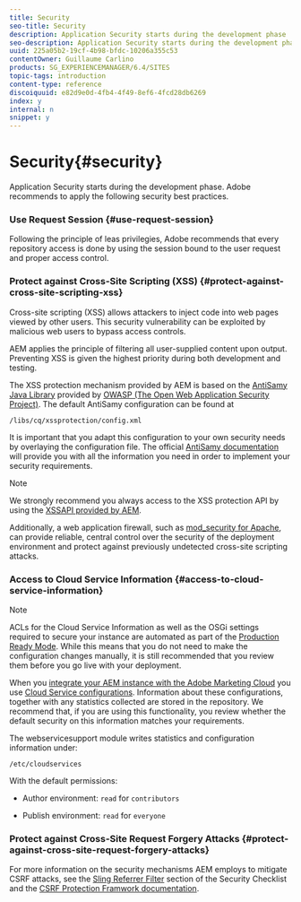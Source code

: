 ```yaml
---
title: Security
seo-title: Security
description: Application Security starts during the development phase
seo-description: Application Security starts during the development phase
uuid: 225a05b2-19cf-4b98-bfdc-10206a355c53
contentOwner: Guillaume Carlino
products: SG_EXPERIENCEMANAGER/6.4/SITES
topic-tags: introduction
content-type: reference
discoiquuid: e82d9e0d-4fb4-4f49-8ef6-4fcd28db6269
index: y
internal: n
snippet: y
---
```


# Security{#security}

Application Security starts during the development phase. Adobe recommends to apply the following security best practices.

### Use Request Session {#use-request-session}

Following the principle of leas privilegies, Adobe recommends that every repository access is done by using the session bound to the user request and proper access control.

### Protect against Cross-Site Scripting (XSS) {#protect-against-cross-site-scripting-xss}

Cross-site scripting (XSS) allows attackers to inject code into web pages viewed by other users. This security vulnerability can be exploited by malicious web users to bypass access controls.

AEM applies the principle of filtering all user-supplied content upon output. Preventing XSS is given the highest priority during both development and testing.

The XSS protection mechanism provided by AEM is based on the [AntiSamy Java Library](https://www.owasp.org/index.php/Category:OWASP_AntiSamy_Project) provided by [OWASP (The Open Web Application Security Project)](https://www.owasp.org/). The default AntiSamy configuration can be found at  
  
`/libs/cq/xssprotection/config.xml`  
  
It is important that you adapt this configuration to your own security needs by overlaying the configuration file. The official [AntiSamy documentation](https://www.owasp.org/index.php/Category:OWASP_AntiSamy_Project) will provide you with all the information you need in order to implement your security requirements.

>[!NOTE]
>
>We strongly recommend you always access to the XSS protection API by using the [XSSAPI provided by AEM](/sites/developing/using/reference-materials/javadoc/com/adobe/granite/xss/XSSAPI).

Additionally, a web application firewall, such as [mod_security for Apache](https://www.modsecurity.org), can provide reliable, central control over the security of the deployment environment and protect against previously undetected cross-site scripting attacks.

### Access to Cloud Service Information {#access-to-cloud-service-information}

>[!NOTE]
>
>ACLs for the Cloud Service Information as well as the OSGi settings required to secure your instance are automated as part of the [Production Ready Mode](../../../sites/administering/using/production-ready.md). While this means that you do not need to make the configuration changes manually, it is still recommended that you review them before you go live with your deployment.

When you [integrate your AEM instance with the Adobe Marketing Cloud](../../../sites/administering/using/marketing-cloud.md) you use [Cloud Service configurations](../../../sites/developing/using/extending-cloud-config.md). Information about these configurations, together with any statistics collected are stored in the repository. We recommend that, if you are using this functionality, you review whether the default security on this information matches your requirements.

The webservicesupport module writes statistics and configuration information under:

`/etc/cloudservices`

With the default permissions:

* Author environment: `read` for `contributors`

* Publish environment: `read` for `everyone`

### Protect against Cross-Site Request Forgery Attacks {#protect-against-cross-site-request-forgery-attacks}

For more information on the security mechanisms AEM employs to mitigate CSRF attacks, see the [Sling Referrer Filter](../../../sites/administering/using/security-checklist.md#main-pars-title-1046104842) section of the Security Checklist and the [CSRF Protection Framwork documentation](../../../sites/developing/using/csrf-protection.md).  

